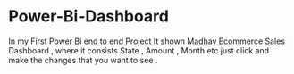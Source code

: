 # Power-Bi-Dashboard
In my First Power Bi end to end Project 
It shown Madhav Ecommerce Sales Dashboard , where it consists State , Amount , Month etc just click and make the changes that you want to see .
